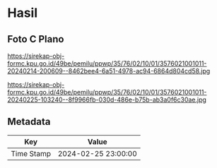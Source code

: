 # Hasil

## Foto C Plano

https://sirekap-obj-formc.kpu.go.id/49be/pemilu/ppwp/35/76/02/10/01/3576021001011-20240214-200609--8462bee4-6a51-4978-ac94-6864d804cd58.jpg

https://sirekap-obj-formc.kpu.go.id/49be/pemilu/ppwp/35/76/02/10/01/3576021001011-20240225-103240--8f9966fb-030d-486e-b75b-ab3a0f6c30ae.jpg


## Metadata

| Key        | Value               |
| ---------- | ------------------- |
| Time Stamp | 2024-02-25 23:00:00 |



